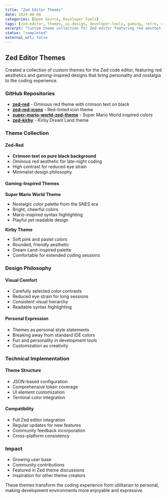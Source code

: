 ```yaml
---
title: "Zed Editor Themes"
date: 2024-08-08
categories: [Open Source, Developer Tools]
tags: [zed-editor, themes, ui-design, developer-tools, gaming, retro, customization]
excerpt: "Custom theme collection for Zed editor featuring red aesthetics and nostalgic game palettes. Themes include [zed-red](https://github.com/potable-anarchy/zed-red), [zed-red-icons](https://github.com/potable-anarchy/zed-red-icons), [super-mario-world-zed-theme](https://github.com/potable-anarchy/super-mario-world-zed-theme), and [zed-kirby](https://github.com/potable-anarchy/zed-kirby)."
status: "completed"
external_url: false
---
```


## Zed Editor Themes

Created a collection of custom themes for the Zed code editor, featuring red aesthetics and gaming-inspired designs that bring personality and nostalgia to the coding experience.

### GitHub Repositories

- **[zed-red](https://github.com/potable-anarchy/zed-red)** - Ominous red theme with crimson text on black
- **[zed-red-icons](https://github.com/potable-anarchy/zed-red-icons)** - Red-tinted icon theme
- **[super-mario-world-zed-theme](https://github.com/potable-anarchy/super-mario-world-zed-theme)** - Super Mario World inspired colors
- **[zed-kirby](https://github.com/potable-anarchy/zed-kirby)** - Kirby Dream Land theme

### Theme Collection

#### Zed-Red
- **Crimson text on pure black background**
- Ominous red aesthetic for late-night coding
- High contrast for reduced eye strain
- Minimalist design philosophy

#### Gaming-Inspired Themes

**Super Mario World Theme**
- Nostalgic color palette from the SNES era
- Bright, cheerful colors
- Mario-inspired syntax highlighting
- Playful yet readable design

**Kirby Theme**
- Soft pink and pastel colors
- Rounded, friendly aesthetic
- Dream Land-inspired palette
- Comfortable for extended coding sessions



### Design Philosophy

#### Visual Comfort
- Carefully selected color contrasts
- Reduced eye strain for long sessions
- Consistent visual hierarchy
- Readable syntax highlighting

#### Personal Expression
- Themes as personal style statements
- Breaking away from standard IDE colors
- Fun and personality in development tools
- Customization as creativity

### Technical Implementation

#### Theme Structure
- JSON-based configuration
- Comprehensive token coverage
- UI element customization
- Terminal color integration

#### Compatibility
- Full Zed editor integration
- Regular updates for new features
- Community feedback incorporation
- Cross-platform consistency

### Impact
- Growing user base
- Community contributions
- Featured in Zed theme discussions
- Inspiration for other theme creators

These themes transform the coding experience from utilitarian to personal, making development environments more enjoyable and expressive.